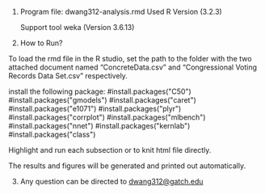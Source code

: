 1. Program file:
   dwang312-analysis.rmd
   Used R Version (3.2.3)

   Support tool weka (Version 3.6.13)
 
2. How to Run?

To load the rmd file in the R studio, set the path to the folder with the two attached document named “ConcreteData.csv” and “Congressional Voting Records Data Set.csv” respectively.

install the following package:
   	#install.packages("C50")
	#install.packages("gmodels")
	#install.packages("caret")
	#install.packages("e1071")
	#install.packages("plyr")
	#install.packages("corrplot")
	#install.packages("mlbench")
	#install.packages("nnet")
	#install.packages("kernlab")
	#install.packages("class")

Highlight and run each subsection or to knit html file directly.

The results and figures will be generated and printed out automatically.

3. Any question can be directed to dwang312@gatch.edu
